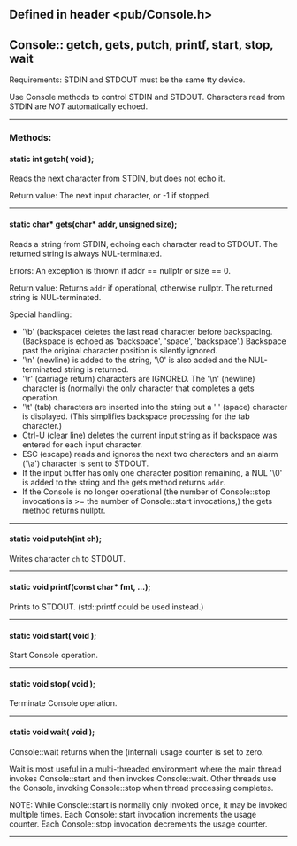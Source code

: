 <!-- -------------------------------------------------------------------------
//
//       Copyright (c) 2023 Frank Eskesen.
//
//       This file is free content, distributed under the MIT license.
//       (See accompanying file LICENSE.MIT or the original contained
//       within https://opensource.org/licenses/MIT)
//
//----------------------------------------------------------------------------
//
// Title-
//       ~/doc/cpp/pub_console.md
//
// Purpose-
//       Console.h reference manual
//
// Last change date-
//       2023/11/16
//
-------------------------------------------------------------------------- -->
## Defined in header <pub/Console.h>

## Console:: getch, gets, putch, printf, start, stop, wait

Requirements: STDIN and STDOUT must be the same tty device.

Use Console methods to control STDIN and STDOUT.
Characters read from STDIN are *NOT* automatically echoed.

---
### Methods:

#### <a id="getch">static int getch( void );</a>

Reads the next character from STDIN, but does not echo it.

Return value: The next input character, or -1 if stopped.

---
#### <a id="gets">static char* gets(char* addr, unsigned size);</a>
Reads a string from STDIN, echoing each character read to STDOUT.
The returned string is always NUL-terminated.

Errors: An exception is thrown if addr == nullptr or size == 0.

Return value: Returns `addr` if operational, otherwise nullptr.
The returned string is NUL-terminated.

Special handling:
- '\b' (backspace) deletes the last read character before backspacing.
(Backspace is echoed as 'backspace', 'space', 'backspace'.)
Backspace past the original character position is silently ignored.
- '\n' (newline) is added to the string, '\0' is also added and the
NUL-terminated string is returned.
- '\r' (carriage return) characters are IGNORED.
The '\n' (newline) character is (normally) the only character that completes
a gets operation.
- '\t' (tab) characters are inserted into the string but a ' ' (space)
character is displayed.
(This simplifies backspace processing for the tab character.)
- Ctrl-U (clear line) deletes the current input string
as if backspace was entered for each input character.
- ESC (escape) reads and ignores the next two characters and an alarm ('\a')
character is sent to STDOUT.
- If the input buffer has only one character position remaining, a NUL '\0'
is added to the string and the gets method returns `addr`.
- If the Console is no longer operational (the number of Console::stop
invocations is >= the number of Console::start invocations,) the gets method
returns nullptr.

---
#### <a id="putch">static void putch(int ch);</a>

Writes character `ch` to STDOUT.

---
#### <a id="printf">static void printf(const char* fmt, ...);</a>

Prints to STDOUT. (std::printf could be used instead.)

---
#### <a id="start">static void start( void );</a>

Start Console operation.

---
#### <a id="stop">static void stop( void );</a>

Terminate Console operation.

---
#### <a id="wait">static void wait( void );</a>

Console::wait returns when the (internal) usage counter is set to zero.

Wait is most useful in a multi-threaded environment where the main thread
invokes Console::start and then invokes Console::wait.
Other threads use the Console, invoking Console::stop when thread processing
completes.

NOTE: While Console::start is normally only invoked once, it may be invoked
multiple times.
Each Console::start invocation increments the usage counter.
Each Console::stop invocation decrements the usage counter.

---
